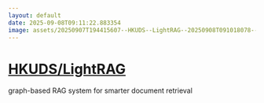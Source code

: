 ```yaml
---
layout: default
date: 2025-09-08T09:11:22.883354
image: assets/20250907T194415607--HKUDS--LightRAG--20250908T091018078--cropped.png
---
```


# [HKUDS/LightRAG](https://github.com/HKUDS/LightRAG)

graph-based RAG system for smarter document retrieval
